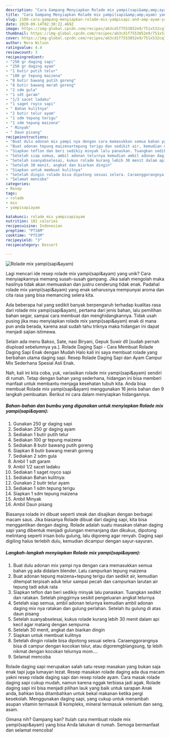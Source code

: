 ```yaml
---
description: "Cara Gampang Menyiapkan Rolade mix yampi(sapi&amp;amp;ayam) yang Bisa Manjain Lidah"
title: "Cara Gampang Menyiapkan Rolade mix yampi(sapi&amp;amp;ayam) yang Bisa Manjain Lidah"
slug: 2100-cara-gampang-menyiapkan-rolade-mix-yampisapi-and-amp-ayam-yang-bisa-manjain-lidah
date: 2020-09-14T02:30:22.469Z
image: https://img-global.cpcdn.com/recipes/ab3cd1f7553852e9/751x532cq70/rolade-mix-yampisapiayam-foto-resep-utama.jpg
thumbnail: https://img-global.cpcdn.com/recipes/ab3cd1f7553852e9/751x532cq70/rolade-mix-yampisapiayam-foto-resep-utama.jpg
cover: https://img-global.cpcdn.com/recipes/ab3cd1f7553852e9/751x532cq70/rolade-mix-yampisapiayam-foto-resep-utama.jpg
author: Nora Wilson
ratingvalue: 4.4
reviewcount: 3
recipeingredient:
- "250 gr daging sapi"
- "250 gr daging ayam"
- "1 butir putih telur"
- "100 gr tepung maizena"
- "8 butir bawang putih goreng"
- "8 butir bawang merah goreng"
- "2 sdm gula"
- "1 sdt garam"
- "1/2 sacet ladaku"
- "1 saget royco sapi"
- " Bahan kulitnya"
- "2 butir telur ayam"
- "1 sdm tepung terigu"
- "1 sdm tepung maizena"
- " Minyak"
- " Daun pisang"
recipeinstructions:
- "Buat dulu adonan mix yampi nya dengan cara memasukkan semua bahan yg ada didalam blender. Lalu campurkan tepung maizena"
- "Buat adonan tepung maizena+tepung terigu dan sedikit air, kemudian ditempat terpisah aduk telur sampai pecah dan campurkan larutan air tepung tadi aduk rata"
- "Siapkan teflon dan beri sedikiy minyak lalu panaskan. Tuangkan sedikit dan ratakan. Setelah pinggirnya sesikit pengeluaran angkat telurnya"
- "Setelah siap semua, ambil adonan telurnya kemudian ambil adonan daging mix nya ratakan dan gulung perlahan. Setelah itu gulung di atas daun pisang"
- "Setelah suanyabselesai, kukus rolade kurang lebih 30 menit dalam api kecil agar matang dengan sempurna"
- "Setelah 30 menit, angkat dan biarkan dingin"
- "Siapkan untuk membuat kulitnya"
- "Setelah dingin rolade bisa dipotong sesuai selera. Caraenggorangnya bisa di campur dengan kocokan telur, atau digoremgblangsung, tp lebih nikmat dengan kocokan telurnya mom...."
- "Selamat mencoba"
categories:
- Resep
tags:
- rolade
- mix
- yampisapiayam

katakunci: rolade mix yampisapiayam 
nutrition: 181 calories
recipecuisine: Indonesian
preptime: "PT16M"
cooktime: "PT53M"
recipeyield: "3"
recipecategory: Dessert

---
```



![Rolade mix yampi(sapi&amp;ayam)](https://img-global.cpcdn.com/recipes/ab3cd1f7553852e9/751x532cq70/rolade-mix-yampisapiayam-foto-resep-utama.jpg)

Lagi mencari ide resep rolade mix yampi(sapi&amp;ayam) yang unik? Cara menyiapkannya memang susah-susah gampang. Jika salah mengolah maka hasilnya tidak akan memuaskan dan justru cenderung tidak enak. Padahal rolade mix yampi(sapi&amp;ayam) yang enak seharusnya mempunyai aroma dan cita rasa yang bisa memancing selera kita.

Ada beberapa hal yang sedikit banyak berpengaruh terhadap kualitas rasa dari rolade mix yampi(sapi&amp;ayam), pertama dari jenis bahan, lalu pemilihan bahan segar, sampai cara membuat dan menghidangkannya. Tidak usah pusing jika mau menyiapkan rolade mix yampi(sapi&amp;ayam) enak di mana pun anda berada, karena asal sudah tahu triknya maka hidangan ini dapat menjadi sajian istimewa.

Selain ada menu Bakso, Sate, nasi Biryani, Gepuk Suwir dll [sudah pernah diupload sebelumnya ya.]. Rolade Daging Sapi - Cara Membuat Rolade Daging Sapi Enak dengan Mudah Halo kali ini saya membuat rolade yang berbahan utama daging sapi. Resep Rolade Daging Sapi dan Ayam Campur Mix Sederhana Spesial Asli Enak.


Nah, kali ini kita coba, yuk, variasikan rolade mix yampi(sapi&amp;ayam) sendiri di rumah. Tetap dengan bahan yang sederhana, hidangan ini bisa memberi manfaat untuk membantu menjaga kesehatan tubuh kita. Anda bisa membuat Rolade mix yampi(sapi&amp;ayam) menggunakan 16 jenis bahan dan 9 langkah pembuatan. Berikut ini cara dalam menyiapkan hidangannya.

<!--inarticleads1-->

##### Bahan-bahan dan bumbu yang digunakan untuk menyiapkan Rolade mix yampi(sapi&amp;ayam):

1. Gunakan 250 gr daging sapi
1. Sediakan 250 gr daging ayam
1. Sediakan 1 butir putih telur
1. Sediakan 100 gr tepung maizena
1. Sediakan 8 butir bawang putih goreng
1. Siapkan 8 butir bawang merah goreng
1. Sediakan 2 sdm gula
1. Ambil 1 sdt garam
1. Ambil 1/2 sacet ladaku
1. Sediakan 1 saget royco sapi
1. Sediakan  Bahan kulitnya:
1. Gunakan 2 butir telur ayam
1. Sediakan 1 sdm tepung terigu
1. Siapkan 1 sdm tepung maizena
1. Ambil  Minyak
1. Ambil  Daun pisang


Biasanya rolade ini dibuat seperti steak dan disajikan dengan berbagai macam saus. Jika biasanya Rolade dibuat dari daging sapi, kita bisa menggantikan dengan daging. Rolade adalah suatu masakan olahan daging sapi yang dibentuk menjadi gulungan memanjang dan dikukus, dipotong melintang seperti irisan bolu gulung, lalu digoreng agar renyah. Daging sapi digiling halus terlebih dulu, kemudian dicampur dengan sayur-sayuran. 

<!--inarticleads2-->

##### Langkah-langkah menyiapkan Rolade mix yampi(sapi&amp;ayam):

1. Buat dulu adonan mix yampi nya dengan cara memasukkan semua bahan yg ada didalam blender. Lalu campurkan tepung maizena
1. Buat adonan tepung maizena+tepung terigu dan sedikit air, kemudian ditempat terpisah aduk telur sampai pecah dan campurkan larutan air tepung tadi aduk rata
1. Siapkan teflon dan beri sedikiy minyak lalu panaskan. Tuangkan sedikit dan ratakan. Setelah pinggirnya sesikit pengeluaran angkat telurnya
1. Setelah siap semua, ambil adonan telurnya kemudian ambil adonan daging mix nya ratakan dan gulung perlahan. Setelah itu gulung di atas daun pisang
1. Setelah suanyabselesai, kukus rolade kurang lebih 30 menit dalam api kecil agar matang dengan sempurna
1. Setelah 30 menit, angkat dan biarkan dingin
1. Siapkan untuk membuat kulitnya
1. Setelah dingin rolade bisa dipotong sesuai selera. Caraenggorangnya bisa di campur dengan kocokan telur, atau digoremgblangsung, tp lebih nikmat dengan kocokan telurnya mom....
1. Selamat mencoba


Rolade daging sapi merupakan salah satu resep masakan yang bukan saja enak tapi juga lumayan lezat. Resep masakan rolade daging ada dua macam yakni resep rolade daging sapi dan resep rolade ayam. Cara masak rolade daging sapi cukup mudah, namun karena nggak terbiasa jadi agak. Rolade daging sapi ini bisa menjadi pilihan lauk yang baik untuk sarapan Anak anda, bahkan bisa ditambahkan untuk bekal makanan ketika pergi kesekolah. Menggunakan daging sapi, yang cukup untuk menambah asupan vitamin termasuk B kompleks, mineral termasuk selenium dan seng, asam. 

Gimana nih? Gampang kan? Itulah cara membuat rolade mix yampi(sapi&amp;ayam) yang bisa Anda lakukan di rumah. Semoga bermanfaat dan selamat mencoba!

